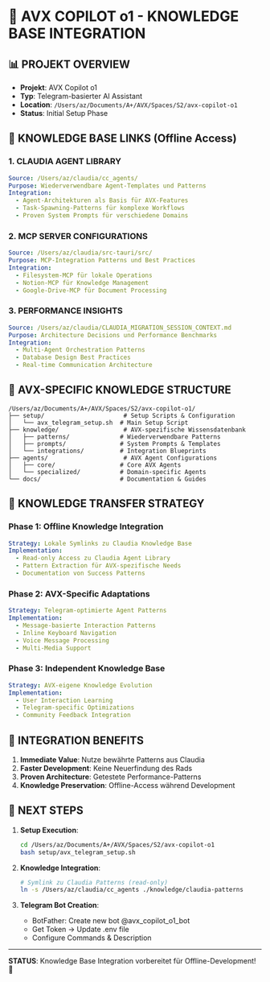 # 🔗 AVX COPILOT o1 - KNOWLEDGE BASE INTEGRATION

## 📊 PROJEKT OVERVIEW
- **Projekt**: AVX Copilot o1 
- **Typ**: Telegram-basierter AI Assistant
- **Location**: `/Users/az/Documents/A+/AVX/Spaces/S2/avx-copilot-o1`
- **Status**: Initial Setup Phase

## 🔗 KNOWLEDGE BASE LINKS (Offline Access)

### **1. CLAUDIA AGENT LIBRARY**
```yaml
Source: /Users/az/claudia/cc_agents/
Purpose: Wiederverwendbare Agent-Templates und Patterns
Integration: 
  - Agent-Architekturen als Basis für AVX-Features
  - Task-Spawning-Patterns für komplexe Workflows
  - Proven System Prompts für verschiedene Domains
```

### **2. MCP SERVER CONFIGURATIONS**
```yaml
Source: /Users/az/claudia/src-tauri/src/
Purpose: MCP-Integration Patterns und Best Practices
Integration:
  - Filesystem-MCP für lokale Operations
  - Notion-MCP für Knowledge Management
  - Google-Drive-MCP für Document Processing
```

### **3. PERFORMANCE INSIGHTS**
```yaml
Source: /Users/az/claudia/CLAUDIA_MIGRATION_SESSION_CONTEXT.md
Purpose: Architecture Decisions und Performance Benchmarks
Integration:
  - Multi-Agent Orchestration Patterns
  - Database Design Best Practices
  - Real-time Communication Architecture
```

## 📁 **AVX-SPECIFIC KNOWLEDGE STRUCTURE**

```
/Users/az/Documents/A+/AVX/Spaces/S2/avx-copilot-o1/
├── setup/                      # Setup Scripts & Configuration
│   └── avx_telegram_setup.sh  # Main Setup Script
├── knowledge/                  # AVX-spezifische Wissensdatenbank
│   ├── patterns/              # Wiederverwendbare Patterns
│   ├── prompts/               # System Prompts & Templates
│   └── integrations/          # Integration Blueprints
├── agents/                     # AVX Agent Configurations
│   ├── core/                  # Core AVX Agents
│   └── specialized/           # Domain-specific Agents
└── docs/                      # Documentation & Guides
```

## 🔄 **KNOWLEDGE TRANSFER STRATEGY**

### **Phase 1: Offline Knowledge Integration**
```yaml
Strategy: Lokale Symlinks zu Claudia Knowledge Base
Implementation:
  - Read-only Access zu Claudia Agent Library
  - Pattern Extraction für AVX-spezifische Needs
  - Documentation von Success Patterns
```

### **Phase 2: AVX-Specific Adaptations**
```yaml
Strategy: Telegram-optimierte Agent Patterns
Implementation:
  - Message-basierte Interaction Patterns
  - Inline Keyboard Navigation
  - Voice Message Processing
  - Multi-Media Support
```

### **Phase 3: Independent Knowledge Base**
```yaml
Strategy: AVX-eigene Knowledge Evolution
Implementation:
  - User Interaction Learning
  - Telegram-specific Optimizations
  - Community Feedback Integration
```

## 🎯 **INTEGRATION BENEFITS**

1. **Immediate Value**: Nutze bewährte Patterns aus Claudia
2. **Faster Development**: Keine Neuerfindung des Rads
3. **Proven Architecture**: Getestete Performance-Patterns
4. **Knowledge Preservation**: Offline-Access während Development

## 🚀 **NEXT STEPS**

1. **Setup Execution**:
   ```bash
   cd /Users/az/Documents/A+/AVX/Spaces/S2/avx-copilot-o1
   bash setup/avx_telegram_setup.sh
   ```

2. **Knowledge Integration**:
   ```bash
   # Symlink zu Claudia Patterns (read-only)
   ln -s /Users/az/claudia/cc_agents ./knowledge/claudia-patterns
   ```

3. **Telegram Bot Creation**:
   - BotFather: Create new bot @avx_copilot_o1_bot
   - Get Token → Update .env file
   - Configure Commands & Description

---

**STATUS**: Knowledge Base Integration vorbereitet für Offline-Development! 🎯